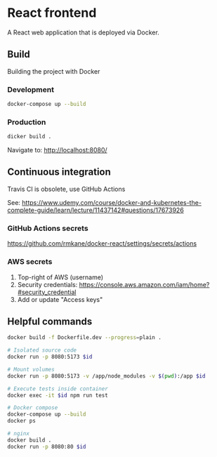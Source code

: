 # React frontend

A React web application that is deployed via Docker.

## Build

Building the project with Docker

### Development

```sh
docker-compose up --build
```

### Production

```sh
dicker build .
```

Navigate to: <http://localhost:8080/>

## Continuous integration

Travis CI is obsolete, use GitHub Actions

See: <https://www.udemy.com/course/docker-and-kubernetes-the-complete-guide/learn/lecture/11437142#questions/17673926>

### GitHub Actions secrets

https://github.com/rmkane/docker-react/settings/secrets/actions

### AWS secrets

1. Top-right of AWS (username)
2. Security credentials: <https://console.aws.amazon.com/iam/home?#security_credential>
3. Add or update "Access keys"

## Helpful commands

```sh
docker build -f Dockerfile.dev --progress=plain .

# Isolated source code
docker run -p 8080:5173 $id

# Mount volumes
docker run -p 8080:5173 -v /app/node_modules -v $(pwd):/app $id

# Execute tests inside container
docker exec -it $id npm run test

# Docker compose
docker-compose up --build
docker ps

# nginx
docker build .
docker run -p 8080:80 $id
```
